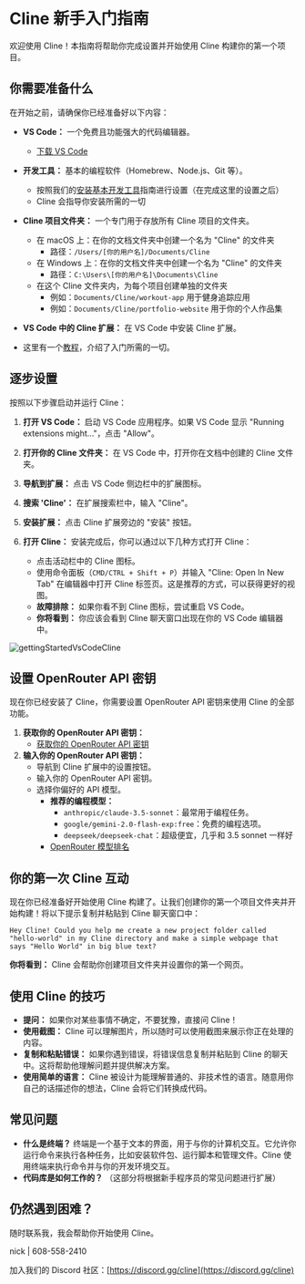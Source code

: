 # Cline 新手入门指南

欢迎使用 Cline！本指南将帮助你完成设置并开始使用 Cline 构建你的第一个项目。

## 你需要准备什么

在开始之前，请确保你已经准备好以下内容：

-   **VS Code：** 一个免费且功能强大的代码编辑器。
    -   [下载 VS Code](https://code.visualstudio.com/)
-   **开发工具：** 基本的编程软件（Homebrew、Node.js、Git 等）。
    -   按照我们的[安装基本开发工具](installing-dev-essentials.md)指南进行设置（在完成这里的设置之后）
    -   Cline 会指导你安装所需的一切
-   **Cline 项目文件夹：** 一个专门用于存放所有 Cline 项目的文件夹。
    -   在 macOS 上：在你的文档文件夹中创建一个名为 "Cline" 的文件夹
        -   路径：`/Users/[你的用户名]/Documents/Cline`
    -   在 Windows 上：在你的文档文件夹中创建一个名为 "Cline" 的文件夹
        -   路径：`C:\Users\[你的用户名]\Documents\Cline`
    -   在这个 Cline 文件夹内，为每个项目创建单独的文件夹
        -   例如：`Documents/Cline/workout-app` 用于健身追踪应用
        -   例如：`Documents/Cline/portfolio-website` 用于你的个人作品集
-   **VS Code 中的 Cline 扩展：** 在 VS Code 中安装 Cline 扩展。

-   这里有一个[教程](https://www.youtube.com/watch?v=N4td-fKhsOQ)，介绍了入门所需的一切。

## 逐步设置

按照以下步骤启动并运行 Cline：

1. **打开 VS Code：** 启动 VS Code 应用程序。如果 VS Code 显示 "Running extensions might..."，点击 "Allow"。

2. **打开你的 Cline 文件夹：** 在 VS Code 中，打开你在文档中创建的 Cline 文件夹。

3. **导航到扩展：** 点击 VS Code 侧边栏中的扩展图标。

4. **搜索 'Cline'：** 在扩展搜索栏中，输入 "Cline"。

5. **安装扩展：** 点击 Cline 扩展旁边的 "安装" 按钮。

6. **打开 Cline：** 安装完成后，你可以通过以下几种方式打开 Cline：
    - 点击活动栏中的 Cline 图标。
    - 使用命令面板（`CMD/CTRL + Shift + P`）并输入 "Cline: Open In New Tab" 在编辑器中打开 Cline 标签页。这是推荐的方式，可以获得更好的视图。
    - **故障排除：** 如果你看不到 Cline 图标，尝试重启 VS Code。
    - **你将看到：** 你应该会看到 Cline 聊天窗口出现在你的 VS Code 编辑器中。

![gettingStartedVsCodeCline](https://github.com/user-attachments/assets/622b4bb7-859b-4c2e-b87b-c12e3eabefb8)

## 设置 OpenRouter API 密钥

现在你已经安装了 Cline，你需要设置 OpenRouter API 密钥来使用 Cline 的全部功能。

1.  **获取你的 OpenRouter API 密钥：**
    -   [获取你的 OpenRouter API 密钥](https://openrouter.ai/)
2.  **输入你的 OpenRouter API 密钥：**
    -   导航到 Cline 扩展中的设置按钮。
    -   输入你的 OpenRouter API 密钥。
    -   选择你偏好的 API 模型。
        -   **推荐的编程模型：**
            -   `anthropic/claude-3.5-sonnet`：最常用于编程任务。
            -   `google/gemini-2.0-flash-exp:free`：免费的编程选项。
            -   `deepseek/deepseek-chat`：超级便宜，几乎和 3.5 sonnet 一样好
        -   [OpenRouter 模型排名](https://openrouter.ai/rankings/programming)

## 你的第一次 Cline 互动

现在你已经准备好开始使用 Cline 构建了。让我们创建你的第一个项目文件夹并开始构建！将以下提示复制并粘贴到 Cline 聊天窗口中：

```
Hey Cline! Could you help me create a new project folder called "hello-world" in my Cline directory and make a simple webpage that says "Hello World" in big blue text?
```

**你将看到：** Cline 会帮助你创建项目文件夹并设置你的第一个网页。

## 使用 Cline 的技巧

-   **提问：** 如果你对某些事情不确定，不要犹豫，直接问 Cline！
-   **使用截图：** Cline 可以理解图片，所以随时可以使用截图来展示你正在处理的内容。
-   **复制和粘贴错误：** 如果你遇到错误，将错误信息复制并粘贴到 Cline 的聊天中。这将帮助他理解问题并提供解决方案。
-   **使用简单的语言：** Cline 被设计为能理解普通的、非技术性的语言。随意用你自己的话描述你的想法，Cline 会将它们转换成代码。

## 常见问题

-   **什么是终端？** 终端是一个基于文本的界面，用于与你的计算机交互。它允许你运行命令来执行各种任务，比如安装软件包、运行脚本和管理文件。Cline 使用终端来执行命令并与你的开发环境交互。
-   **代码库是如何工作的？** （这部分将根据新手程序员的常见问题进行扩展）

## 仍然遇到困难？

随时联系我，我会帮助你开始使用 Cline。

nick | 608-558-2410

加入我们的 Discord 社区：[https://discord.gg/cline](https://discord.gg/cline)
